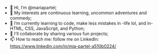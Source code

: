 - 👋 Hi, I’m @mariapartel;
- 👀 My interests are continuous learning, uncommon adventures and commedy;
- 🌱 I’m currently learning to code, make less mistakes in -life lol, and in- HTML, CSS, JavaScript, and Python;
- 💞️ I'll collaborate by sharing various fun projects;
- 📫 How to reach me: follow me on LinkedIn: https://www.linkedin.com/in/mia-partel-a510b0224/

<!---
mariapartel/mariapartel is a ✨ somewhat unique ✨ repository because its `README.md` (this file) appears on your GitHub profile.
You can click the Preview link to take a look at your changes.
--->
